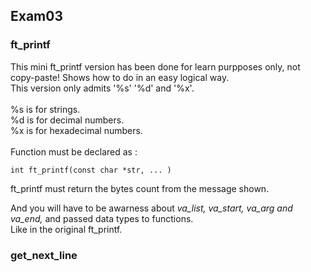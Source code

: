 ## Exam03

### ft_printf
This mini ft_printf version has been done for learn purpposes only, not copy-paste!
Shows how to do in an easy logical way.
\
This version only admits '%s' '%d' and '%x'.
\
\
%s is for strings.\
%d is for decimal numbers.\
%x is for hexadecimal numbers.
\
\
Function must be declared as :

	int	ft_printf(const char *str, ... )

ft_printf must return the bytes count from the message shown.

And you will have to be awarness about *va_list, va_start, va_arg and va_end,* and passed data types to functions.
\
Like in the original ft_printf.

### get_next_line